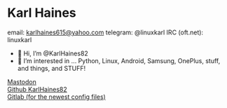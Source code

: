 # Karl Haines

email: karlhaines615@yahoo.com
telegram: @linuxkarl
IRC (oft.net): linuxkarl


- 👋 Hi, I’m @KarlHaines82
- 👀 I’m interested in ... Python, Linux, Android, Samsung, OnePlus, stuff, and things, and STUFF!
<!---
KarlHaines82/KarlHaines82 is a ✨ special ✨ repository because its `README.md` (this file) appears on your GitHub profile.
You can click the Preview link to take a look at your changes.
--->
<a rel="me" href="https://social.linux.pizza/@nashvillekarl">Mastodon</a></br>
<a rel="me" href="https://github.com/KarlHaines82">Github KarlHaines82</a></br>
<a rel="me" href="https://gitlab.com/linux.karl">Gitlab (for the newest config files)</a></br>
